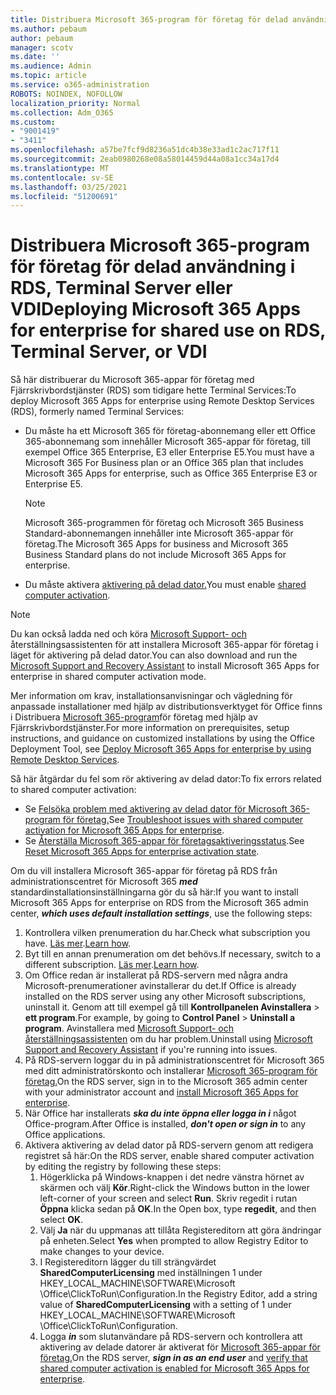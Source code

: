 ```yaml
---
title: Distribuera Microsoft 365-program för företag för delad användning i RDS, Terminal Server eller VDI
ms.author: pebaum
author: pebaum
manager: scotv
ms.date: ''
ms.audience: Admin
ms.topic: article
ms.service: o365-administration
ROBOTS: NOINDEX, NOFOLLOW
localization_priority: Normal
ms.collection: Adm_O365
ms.custom:
- "9001419"
- "3411"
ms.openlocfilehash: a57be7fcf9d8236a51dc4b38e33ad1c2ac717f11
ms.sourcegitcommit: 2eab0980268e08a58014459d44a08a1cc34a17d4
ms.translationtype: MT
ms.contentlocale: sv-SE
ms.lasthandoff: 03/25/2021
ms.locfileid: "51200691"
---
```

# <a name="deploying-microsoft-365-apps-for-enterprise-for-shared-use-on-rds-terminal-server-or-vdi"></a><span data-ttu-id="9575e-102">Distribuera Microsoft 365-program för företag för delad användning i RDS, Terminal Server eller VDI</span><span class="sxs-lookup"><span data-stu-id="9575e-102">Deploying Microsoft 365 Apps for enterprise for shared use on RDS, Terminal Server, or VDI</span></span>

<span data-ttu-id="9575e-103">Så här distribuerar du Microsoft 365-appar för företag med Fjärrskrivbordstjänster (RDS) som tidigare hette Terminal Services:</span><span class="sxs-lookup"><span data-stu-id="9575e-103">To deploy Microsoft 365 Apps for enterprise using Remote Desktop Services (RDS), formerly named Terminal Services:</span></span>

- <span data-ttu-id="9575e-104">Du måste ha ett Microsoft 365 för företag-abonnemang eller ett Office 365-abonnemang som innehåller Microsoft 365-appar för företag, till exempel Office 365 Enterprise, E3 eller Enterprise E5.</span><span class="sxs-lookup"><span data-stu-id="9575e-104">You must have a Microsoft 365 For Business plan or an Office 365 plan that includes Microsoft 365 Apps for enterprise, such as Office 365 Enterprise E3 or Enterprise E5.</span></span>
   > [!NOTE]
   > <span data-ttu-id="9575e-105">Microsoft 365-programmen för företag och Microsoft 365 Business Standard-abonnemangen innehåller inte Microsoft 365-appar för företag.</span><span class="sxs-lookup"><span data-stu-id="9575e-105">The Microsoft 365 Apps for business and Microsoft 365 Business Standard plans do not include Microsoft 365 Apps for enterprise.</span></span>
- <span data-ttu-id="9575e-106">Du måste aktivera [aktivering på delad dator.](https://docs.microsoft.com/DeployOffice/overview-shared-computer-activation)</span><span class="sxs-lookup"><span data-stu-id="9575e-106">You must enable [shared computer activation](https://docs.microsoft.com/DeployOffice/overview-shared-computer-activation).</span></span>

> [!NOTE]
> <span data-ttu-id="9575e-107">Du kan också ladda ned och köra [Microsoft Support- och](https://aka.ms/SaRA_OfficeSCA_M365Portal) återställningsassistenten för att installera Microsoft 365-appar för företag i läget för aktivering på delad dator.</span><span class="sxs-lookup"><span data-stu-id="9575e-107">You can also download and run the [Microsoft Support and Recovery Assistant](https://aka.ms/SaRA_OfficeSCA_M365Portal) to install Microsoft 365 Apps for enterprise in shared computer activation mode.</span></span>

<span data-ttu-id="9575e-108">Mer information om krav, installationsanvisningar och vägledning för anpassade installationer med hjälp av distributionsverktyget för Office finns i Distribuera [Microsoft 365-program](https://docs.microsoft.com/DeployOffice/deploy-microsoft-365-apps-remote-desktop-services)för företag med hjälp av Fjärrskrivbordstjänster.</span><span class="sxs-lookup"><span data-stu-id="9575e-108">For more information on prerequisites, setup instructions, and guidance on customized installations by using the Office Deployment Tool, see [Deploy Microsoft 365 Apps for enterprise by using Remote Desktop Services](https://docs.microsoft.com/DeployOffice/deploy-microsoft-365-apps-remote-desktop-services).</span></span>

<span data-ttu-id="9575e-109">Så här åtgärdar du fel som rör aktivering av delad dator:</span><span class="sxs-lookup"><span data-stu-id="9575e-109">To fix errors related to shared computer activation:</span></span>

- <span data-ttu-id="9575e-110">Se [Felsöka problem med aktivering av delad dator för Microsoft 365-program för företag.](https://docs.microsoft.com/DeployOffice/troubleshoot-shared-computer-activation)</span><span class="sxs-lookup"><span data-stu-id="9575e-110">See [Troubleshoot issues with shared computer activation for Microsoft 365 Apps for enterprise](https://docs.microsoft.com/DeployOffice/troubleshoot-shared-computer-activation).</span></span>
- <span data-ttu-id="9575e-111">Se [Återställa Microsoft 365-appar för företagsaktiveringsstatus](https://go.microsoft.com/fwlink/?linkid=2109218).</span><span class="sxs-lookup"><span data-stu-id="9575e-111">See [Reset Microsoft 365 Apps for enterprise activation state](https://go.microsoft.com/fwlink/?linkid=2109218).</span></span>

<span data-ttu-id="9575e-112">Om du vill installera Microsoft 365-appar för företag på RDS från administrationscentret för Microsoft 365 ***med*** standardinstallationsinställningarna gör du så här:</span><span class="sxs-lookup"><span data-stu-id="9575e-112">If you want to install Microsoft 365 Apps for enterprise on RDS from the Microsoft 365 admin center, ***which uses default installation settings***, use the following steps:</span></span>

1. <span data-ttu-id="9575e-113">Kontrollera vilken prenumeration du har.</span><span class="sxs-lookup"><span data-stu-id="9575e-113">Check what subscription you have.</span></span> <span data-ttu-id="9575e-114">[Läs mer](https://docs.microsoft.com/microsoft-365/admin/admin-overview/what-subscription-do-i-have).</span><span class="sxs-lookup"><span data-stu-id="9575e-114">[Learn how](https://docs.microsoft.com/microsoft-365/admin/admin-overview/what-subscription-do-i-have).</span></span>
2. <span data-ttu-id="9575e-115">Byt till en annan prenumeration om det behövs.</span><span class="sxs-lookup"><span data-stu-id="9575e-115">If necessary, switch to a different subscription.</span></span> <span data-ttu-id="9575e-116">[Läs mer](https://docs.microsoft.com/microsoft-365/commerce/subscriptions/switch-to-a-different-plan).</span><span class="sxs-lookup"><span data-stu-id="9575e-116">[Learn how](https://docs.microsoft.com/microsoft-365/commerce/subscriptions/switch-to-a-different-plan).</span></span>
3. <span data-ttu-id="9575e-117">Om Office redan är installerat på RDS-servern med några andra Microsoft-prenumerationer avinstallerar du det.</span><span class="sxs-lookup"><span data-stu-id="9575e-117">If Office is already installed on the RDS server using any other Microsoft subscriptions, uninstall it.</span></span> <span data-ttu-id="9575e-118">Genom att till exempel gå till **Kontrollpanelen Avinstallera**  >  **ett program**.</span><span class="sxs-lookup"><span data-stu-id="9575e-118">For example, by going to **Control Panel** > **Uninstall a program**.</span></span> <span data-ttu-id="9575e-119">Avinstallera med [Microsoft Support- och återställningsassistenten](https://aka.ms/SARA-OfficeUninstall-Alchemy) om du har problem.</span><span class="sxs-lookup"><span data-stu-id="9575e-119">Uninstall using [Microsoft Support and Recovery Assistant](https://aka.ms/SARA-OfficeUninstall-Alchemy) if you're running into issues.</span></span>
4. <span data-ttu-id="9575e-120">På RDS-servern loggar du in på administrationscentret för Microsoft 365 med ditt administratörskonto och installerar [Microsoft 365-program för företag.](https://portal.office.com/OLS/MySoftware.aspx)</span><span class="sxs-lookup"><span data-stu-id="9575e-120">On the RDS server, sign in to the Microsoft 365 admin center with your administrator account and [install Microsoft 365 Apps for enterprise](https://portal.office.com/OLS/MySoftware.aspx).</span></span>
5. <span data-ttu-id="9575e-121">När Office har installerats ***ska du inte öppna eller logga in i*** något Office-program.</span><span class="sxs-lookup"><span data-stu-id="9575e-121">After Office is installed, ***don't open or sign in*** to any Office applications.</span></span>
6. <span data-ttu-id="9575e-122">Aktivera aktivering av delad dator på RDS-servern genom att redigera registret så här:</span><span class="sxs-lookup"><span data-stu-id="9575e-122">On the RDS server, enable shared computer activation by editing the registry by following these steps:</span></span>
   1. <span data-ttu-id="9575e-123">Högerklicka på Windows-knappen i det nedre vänstra hörnet av skärmen och välj **Kör**.</span><span class="sxs-lookup"><span data-stu-id="9575e-123">Right-click the Windows button in the lower left-corner of your screen and select **Run**.</span></span> <span data-ttu-id="9575e-124">Skriv regedit i rutan **Öppna** klicka sedan på **OK**.</span><span class="sxs-lookup"><span data-stu-id="9575e-124">In the Open box, type **regedit**, and then select **OK**.</span></span>
   2. <span data-ttu-id="9575e-125">Välj **Ja** när du uppmanas att tillåta Registereditorn att göra ändringar på enheten.</span><span class="sxs-lookup"><span data-stu-id="9575e-125">Select **Yes** when prompted to allow Registry Editor to make changes to your device.</span></span>
   3. <span data-ttu-id="9575e-126">I Registereditorn lägger du till strängvärdet **SharedComputerLicensing** med inställningen 1 under HKEY_LOCAL_MACHINE\SOFTWARE\Microsoft \Office\ClickToRun\Configuration.</span><span class="sxs-lookup"><span data-stu-id="9575e-126">In the Registry Editor, add a string value of **SharedComputerLicensing** with a setting of 1 under HKEY_LOCAL_MACHINE\SOFTWARE\Microsoft \Office\ClickToRun\Configuration.</span></span>
   4. <span data-ttu-id="9575e-127">Logga ***in*** som slutanvändare på RDS-servern och kontrollera att aktivering av delade datorer är aktiverat för [Microsoft 365-appar för företag.](https://docs.microsoft.com/DeployOffice/troubleshoot-shared-computer-activation#verify-that-activation-for-microsoft-365-apps-succeeded)</span><span class="sxs-lookup"><span data-stu-id="9575e-127">On the RDS server, ***sign in as an end user*** and [verify that shared computer activation is enabled for Microsoft 365 Apps for enterprise](https://docs.microsoft.com/DeployOffice/troubleshoot-shared-computer-activation#verify-that-activation-for-microsoft-365-apps-succeeded).</span></span>
